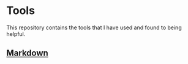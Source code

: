 # Tools
This repository contains the tools that I have used and found to being helpful.

## [Markdown](https://github.com/connectwithprakash/tools/blob/main/markdown.md)
